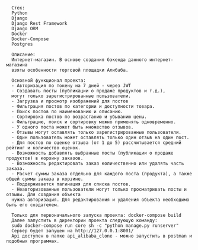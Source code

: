       Стек:
      Python
      Django
      Django Rest Framework
      Django ORM
      Docker
      Docker-Compose
      Postgres

      Описание:
      Интернет-магазин. В основе создания бэкенда данного интернет-магазина 
      взяты особенности торговой площадки Алибаба.

      Основной функционал проекта:
      - Авторизация по токену на 7 дней - через JWT
      - Создавать посты (публикации о продаже продуктов и т.д.),
      могут только зарегистрированные пользователи.
      - Загрузка и просмотр изображений для постов
      - Фильтрация постов по категории и доступности товара.
      - Поиск постов по наименованию и описанию.
      - Сортировка постов по возрастанию и убыванию цены.
      - Фильтрацию, поиск и сортировку можно применять одновременно.
      - У одного поста может быть множество отзывов.
      - Отзывы могут оставлять только зарегистрированные пользователи.
      - Один пользователь может оставлять только один отзыв на один пост.
      - Для постов по оценке отзыва (от 1 до 5) рассчитывается средний рейтинг и количество оценок.
      - Возможность добавлять выбранные посты (публикации о продаже продуктов) в корзину заказов.
      - Возможность редактировать заказ количественно или удалять часть заказа.
      - Расчет суммы заказа отдельно для каждого поста (продукта), а также общей суммы заказа в корзине.
      - Поддерживается пагинация для списка постов.
      - Неавторизованные пользователи могут только просматривать посты и отзывы. Для создания объекта
      нужна авторизация. Для редактирования и удаления объекта необходимо быть его создателем.

      Только для первоначального запуска проекта: docker-compose build
      Далее запустить в директории проекта следующую команду:
      sudo docker-compose run core sh -c "python manage.py runserver"
      Сервер будет запущен на http://127.0.0.1:8001/
      Api доступен в папке api_alibaba_clone - можно запустить в postman и подобных программах.
